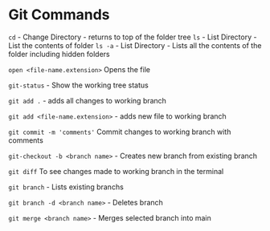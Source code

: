 # Git Commands

`cd` - Change Directory - returns to top of the folder tree 
`ls` - List Directory - List the contents of folder
`ls -a` - List Directory - Lists all the contents of the folder including hidden folders

`open <file-name.extension>` Opens the file

`git-status` - Show the working tree status  

`git add .` - adds all changes to working branch  

`git add <file-name.extension>` - adds new file to working branch

`git commit -m 'comments'` Commit changes to working branch with comments 

`git-checkout -b <branch name>` - Creates new branch from existing branch  

`git diff` To see changes made to working branch in the terminal

`git branch` - Lists existing branchs

`git branch -d <branch name>` - Deletes branch

`git merge <branch name>` - Merges selected branch into main